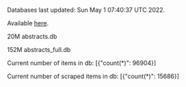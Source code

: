 Databases last updated: Sun May  1 07:40:37 UTC 2022. 

Available [here](https://github.com/cbeauhilton/ash-db/releases).


20M	abstracts.db

152M	abstracts_full.db

Current number of items in db:
[{"count(*)": 96904}]

Current number of scraped items in db:
[{"count(*)": 15686}]
